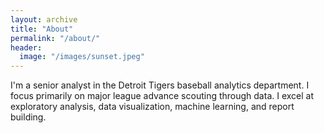 ```yaml
---
layout: archive
title: "About"
permalink: "/about/"
header:
  image: "/images/sunset.jpeg"
---
```


I'm a senior analyst in the Detroit Tigers baseball analytics department. I focus primarily on major league advance scouting through data. I excel at exploratory analysis, data visualization, machine learning, and report building.
